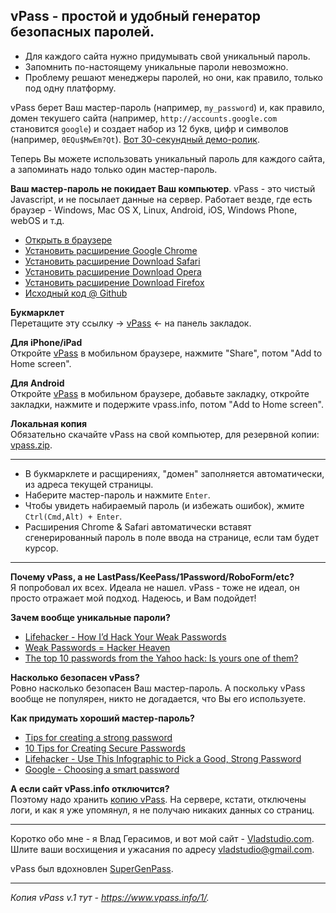 ## vPass - простой и удобный генератор безопасных паролей.

* Для каждого сайта нужно придумывать свой уникальный пароль.
* Запомнить по-настоящему уникальные пароли невозможно.
* Проблему решают менеджеры паролей, но они, как правило, только под одну платформу.

vPass берет Ваш мастер-пароль (например, `my_password`) и, как правило, домен текушего сайта (например, `http://accounts.google.com` становится `google`) и создает набор из 12 букв, цифр и символов (например, `0EQu$MwEm?Qt`). [Вот 30-секундный демо-ролик](http://www.youtube.com/watch?v=Wv8fapdiPCY).

Теперь Вы можете использовать уникальный пароль для каждого сайта, а запоминать надо только один мастер-пароль.

**Ваш мастер-пароль не покидает Ваш компьютер**. vPass - это чистый Javascript, и не посылает данные на сервер. Работает везде, где есть браузер - Windows, Mac OS X, Linux, Android, iOS, Windows Phone, webOS и т.д.

* [Открыть в браузере](https://www.vpass.info/3/vpass.html)
* [Установить расширение Google Chrome](https://chrome.google.com/webstore/detail/vpass-3/pehjnflghgdahphhhgnidfhinhffckii)
* [Установить расширение Download Safari](https://www.vpass.info/3/e-safari/vpass.safariextz)
* [Установить расширение Download Opera](https://www.vpass.info/3/e-opera/vpass.oex)
* [Установить расширение Download Firefox](https://www.vpass.info/3/e-firefox/vpass.xpi)
* [Исходный код @ Github](https://github.com/vladstudio/vpass2)

**Букмарклет**  
Перетащите эту ссылку → <a href="javascript:(function()
{ window.open('https://www.vpass.info?'+document.URL, 'vPass') })();">vPass</a> ← на панель закладок.

**Для iPhone/iPad**  
Откройте [vPass](https://www.vpass.info/3/vpass.html) в мобильном браузере, нажмите "Share", потом "Add to Home screen".

**Для Android**  
Откройте [vPass](https://www.vpass.info/3/vpass.html) в мобильном браузере, добавьте закладку, откройте закладки, нажмите и подержите vpass.info, потом "Add to Home screen".

**Локальная копия**  
Обязательно скачайте vPass на свой компьютер, для резервной копии: [vpass.zip](https://www.vpass.info/3/vpass.zip).

----

* В букмарклете и расщирениях, "домен" заполняется автоматически, из адреса текущей страницы.
* Наберите мастер-пароль и нажмите `Enter`.
* Чтобы увидеть набираемый пароль (и избежать ошибок), жмите `Ctrl(Cmd,Alt) + Enter`.
* Расширения Chrome & Safari автоматически вставят сгенерированный пароль в поле ввода на странице, если там будет курсор.

----
**Почему vPass, а не LastPass/KeePass/1Password/RoboForm/etc?**  
Я попробовал их всех. Идеала не нашел. vPass - тоже не идеал, он просто отражает мой подход. Надеюсь, и Вам подойдет!

**Зачем вообще уникальные пароли?**  

* [Lifehacker - How I’d Hack Your Weak Passwords](http://lifehacker.com/5505400/how-id-hack-your-weak-passwords)
* [Weak Passwords = Hacker Heaven](http://www.enterprisewizard.com/blog/weak-passwords-hacker-heaven/)
* [The top 10 passwords from the Yahoo hack: Is yours one of them?](http://www.zdnet.com/the-top-10-passwords-from-the-yahoo-hack-is-yours-one-of-them-7000000815/)

**Насколько безопасен vPass?**  
Ровно насколько безопасен Ваш мастер-пароль. А поскольку vPass вообще не популярен, никто не догадается, что Вы его используете.

**Как придумать хороший мастер-пароль?**  

* [Tips for creating a strong password](http://windows.microsoft.com/en-us/windows-vista/Tips-for-creating-a-strong-password)
* [10 Tips for Creating Secure Passwords](http://www.productivity501.com/10-tips-for-creating-secure-passwords/253/)
* [Lifehacker - Use This Infographic to Pick a Good, Strong Password](http://lifehacker.com/5876541/use-this-infographic-to-pick-a-good-strong-password)
* [Google - Choosing a smart password](http://support.google.com/accounts/bin/answer.py?hl=en&answer=32040)

**А если сайт vPass.info отключится?**  
Поэтому надо хранить [копию vPass](https://www.vpass.info/3/vpass.zip). На сервере, кстати, отключены логи, и как я уже упомянул, я не получаю никаких данных со страниц.

----
Коротко обо мне - я Влад Герасимов, и вот мой сайт - [Vladstudio.com](http://www.vladstudio.com/).  
Шлите ваши восхищения и ужасания по адресу [vladstudio@gmail.com](mailto:vladstudio@gmail.com).

vPass был вдохновлен [SuperGenPass](http://supergenpass.com/).

----

*Копия vPass v.1 тут - <https://www.vpass.info/1/>.*
